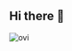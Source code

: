 ## Hi there 👋

<img src="https://githubs-seven.vercel.app/api/top-langs?username=anh4dle&count_private=true&include_all_commits=true&show_icons=true&locale=en&layout=compact&theme=tokyonight" alt="ovi" />
<!--
**anh4dle/anh4dle** is a ✨ _special_ ✨ repository because its `README.md` (this file) appears on your GitHub profile.

Here are some ideas to get you started:

- 🔭 I’m currently working on ...
- 🌱 I’m currently learning ...
- 👯 I’m looking to collaborate on ...
- 🤔 I’m looking for help with ...
- 💬 Ask me about ...
- 📫 How to reach me: ...
- 😄 Pronouns: ...
- ⚡ Fun fact: ...
-->
